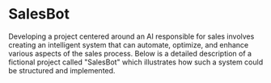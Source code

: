 # SalesBot
Developing a project centered around an AI responsible for sales involves creating an intelligent system that can automate, optimize, and enhance various aspects of the sales process. Below is a detailed description of a fictional project called "SalesBot" which illustrates how such a system could be structured and implemented.
